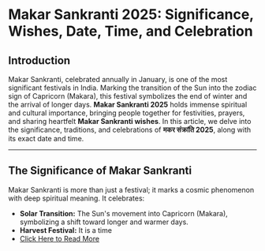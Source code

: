 # Makar Sankranti 2025: Significance, Wishes, Date, Time, and Celebration

## **Introduction**

Makar Sankranti, celebrated annually in January, is one of the most significant festivals in India. Marking the transition of the Sun into the zodiac sign of Capricorn (Makara), this festival symbolizes the end of winter and the arrival of longer days. **Makar Sankranti 2025** holds immense spiritual and cultural importance, bringing people together for festivities, prayers, and sharing heartfelt **Makar Sankranti wishes**. In this article, we delve into the significance, traditions, and celebrations of **मकर संक्रांति 2025**, along with its exact date and time.

---

## **The Significance of Makar Sankranti**

Makar Sankranti is more than just a festival; it marks a cosmic phenomenon with deep spiritual meaning. It celebrates:

- **Solar Transition:** The Sun's movement into Capricorn (Makara), symbolizing a shift toward longer and warmer days.
- **Harvest Festival:** It is a time
- 
  [Click Here to Read More](https://pmnews.in/makar-sankranti-2025-wishes-date-time-and-celebration/)
